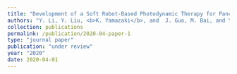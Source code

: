 ```yaml
---
title: "Development of a Soft Robot-Based Photodynamic Therapy for Pancreatic Cancer"
authors: "Y. Li, Y. Liu, <b>K. Yamazaki</b>, and  J. Guo, M. Bai, and Y.Chen"
collection: publications
permalink: /publication/2020-04-paper-1
type: "journal paper"
publication: "under review"
year: "2020"
date: 2020-04-01
---
```


